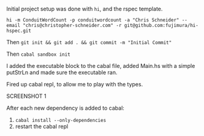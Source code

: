 Initial project setup was done with `hi`, and the rspec template.

`hi -m ConduitWordCount -p conduitwordcount -a "Chris Schneider" --email "chris@christopher-schneider.com" -r git@github.com:fujimura/hi-hspec.git`

Then `git init && git add . && git commit -m "Initial Commit"`

Then `cabal sandbox init`

I added the executable block to the cabal file, added Main.hs with a simple
putStrLn and made sure the executable ran.

Fired up cabal repl, to allow me to play with the types.

SCREENSHOT 1

After each new dependency is added to cabal:

1. `cabal install --only-dependencies`
2. restart the cabal repl
